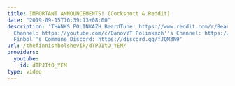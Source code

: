 ```yaml
---
title: IMPORTANT ANNOUNCEMENTS! (Cockshott & Reddit)
date: "2019-09-15T10:39:13+08:00"
description: 'THANKS POLINKAZH BeardTube: https://www.reddit.com/r/BeardTube/ Danov''s
  Channel: https://youtube.com/c/DanovYT Polinkazh''s Channel: https://youtube.com/c/Polinkazh
  Finbol''s Commune Discord: https://discord.gg/fJQM3N9'
url: /thefinnishbolshevik/dTPJItO_YEM/
providers:
  youtube:
    id: dTPJItO_YEM
type: video
---
```

